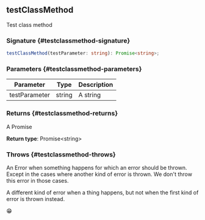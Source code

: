 ## testClassMethod

Test class method

### Signature {#testclassmethod-signature}

```typescript
testClassMethod(testParameter: string): Promise<string>;
```

### Parameters {#testclassmethod-parameters}

| Parameter | Type | Description |
| --- | --- | --- |
| testParameter | string | A string |

### Returns {#testclassmethod-returns}

A Promise

**Return type**: Promise&lt;string&gt;

### Throws {#testclassmethod-throws}

An Error when something happens for which an error should be thrown. Except in the cases where another kind of error is thrown. We don't throw this error in those cases.

A different kind of error when a thing happens, but not when the first kind of error is thrown instead.

😁
